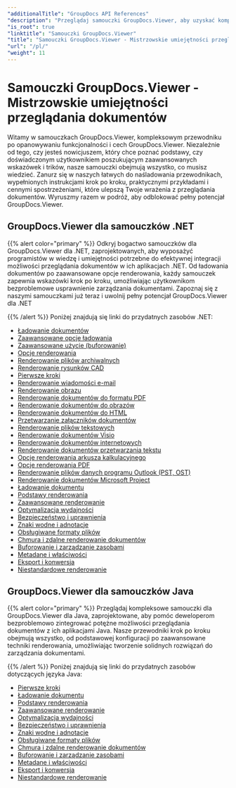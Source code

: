 ```yaml
---
"additionalTitle": "GroupDocs API References"
"description": "Przeglądaj samouczki GroupDocs.Viewer, aby uzyskać kompleksowe wskazówki dotyczące maksymalizacji możliwości przeglądania dokumentów. Odkryj jego pełny potencjał już dziś!"
"is_root": true
"linktitle": "Samouczki GroupDocs.Viewer"
"title": "Samouczki GroupDocs.Viewer - Mistrzowskie umiejętności przeglądania dokumentów"
"url": "/pl/"
"weight": 11
---
```


# Samouczki GroupDocs.Viewer - Mistrzowskie umiejętności przeglądania dokumentów
Witamy w samouczkach GroupDocs.Viewer, kompleksowym przewodniku po opanowywaniu funkcjonalności i cech GroupDocs.Viewer. Niezależnie od tego, czy jesteś nowicjuszem, który chce poznać podstawy, czy doświadczonym użytkownikiem poszukującym zaawansowanych wskazówek i trików, nasze samouczki obejmują wszystko, co musisz wiedzieć. Zanurz się w naszych łatwych do naśladowania przewodnikach, wypełnionych instrukcjami krok po kroku, praktycznymi przykładami i cennymi spostrzeżeniami, które ulepszą Twoje wrażenia z przeglądania dokumentów. Wyruszmy razem w podróż, aby odblokować pełny potencjał GroupDocs.Viewer.

## GroupDocs.Viewer dla samouczków .NET

{{% alert color="primary" %}}
Odkryj bogactwo samouczków dla GroupDocs.Viewer dla .NET, zaprojektowanych, aby wyposażyć programistów w wiedzę i umiejętności potrzebne do efektywnej integracji możliwości przeglądania dokumentów w ich aplikacjach .NET. Od ładowania dokumentów po zaawansowane opcje renderowania, każdy samouczek zapewnia wskazówki krok po kroku, umożliwiając użytkownikom bezproblemowe usprawnienie zarządzania dokumentami. Zapoznaj się z naszymi samouczkami już teraz i uwolnij pełny potencjał GroupDocs.Viewer dla .NET

{{% /alert %}}
Poniżej znajdują się linki do przydatnych zasobów .NET:
 
- [Ładowanie dokumentów](./net/loading-documents/)
- [Zaawansowane opcje ładowania](./net/advanced-loading/)
- [Zaawansowane użycie (buforowanie)](./net/advanced-usage-caching/)
- [Opcje renderowania](./net/rendering-options/)
- [Renderowanie plików archiwalnych](./net/rendering-archive-files/)
- [Renderowanie rysunków CAD](./net/rendering-cad-drawings/)
- [Pierwsze kroki](./net/getting-started/)
- [Renderowanie wiadomości e-mail](./net/rendering-email-messages/)
- [Renderowanie obrazu](./net/image-rendering/)
- [Renderowanie dokumentów do formatu PDF](./net/rendering-documents-pdf/)
- [Renderowanie dokumentów do obrazów](./net/rendering-documents-images/)
- [Renderowanie dokumentów do HTML](./net/rendering-documents-html/)
- [Przetwarzanie załączników dokumentów](./net/processing-document-attachments/)
- [Renderowanie plików tekstowych](./net/rendering-text-files/)
- [Renderowanie dokumentów Visio](./net/rendering-visio-documents/)
- [Renderowanie dokumentów internetowych](./net/rendering-web-documents/)
- [Renderowanie dokumentów przetwarzania tekstu](./net/rendering-word-processing-documents/)
- [Opcje renderowania arkusza kalkulacyjnego](./net/spreadsheet-rendering-options/)
- [Opcje renderowania PDF](./net/pdf-rendering-options/)
- [Renderowanie plików danych programu Outlook (PST, OST)](./net/rendering-outlook-data-files/)
- [Renderowanie dokumentów Microsoft Project](./net/rendering-ms-project-documents/)
- [Ładowanie dokumentu](./net/document-loading/)
- [Podstawy renderowania](./net/rendering-basics/)
- [Zaawansowane renderowanie](./net/advanced-rendering/)
- [Optymalizacja wydajności](./net/performance-optimization/)
- [Bezpieczeństwo i uprawnienia](./net/security-permissions/)
- [Znaki wodne i adnotacje](./net/watermarks-annotations/)
- [Obsługiwane formaty plików](./net/file-formats-support/)
- [Chmura i zdalne renderowanie dokumentów](./net/cloud-remote-document-rendering/)
- [Buforowanie i zarządzanie zasobami](./net/caching-resource-management/)
- [Metadane i właściwości](./net/metadata-properties/)
- [Eksport i konwersja](./net/export-conversion/)
- [Niestandardowe renderowanie](./net/custom-rendering/)

## GroupDocs.Viewer dla samouczków Java

{{% alert color="primary" %}}
Przeglądaj kompleksowe samouczki dla GroupDocs.Viewer dla Java, zaprojektowane, aby pomóc deweloperom bezproblemowo zintegrować potężne możliwości przeglądania dokumentów z ich aplikacjami Java. Nasze przewodniki krok po kroku obejmują wszystko, od podstawowej konfiguracji po zaawansowane techniki renderowania, umożliwiając tworzenie solidnych rozwiązań do zarządzania dokumentami.

{{% /alert %}}
Poniżej znajdują się linki do przydatnych zasobów dotyczących języka Java:

- [Pierwsze kroki](./java/getting-started/)
- [Ładowanie dokumentu](./java/document-loading/)
- [Podstawy renderowania](./java/rendering-basics/)
- [Zaawansowane renderowanie](./java/advanced-rendering/)
- [Optymalizacja wydajności](./java/performance-optimization/)
- [Bezpieczeństwo i uprawnienia](./java/security-permissions/)
- [Znaki wodne i adnotacje](./java/watermarks-annotations/)
- [Obsługiwane formaty plików](./java/file-formats-support/)
- [Chmura i zdalne renderowanie dokumentów](./java/cloud-remote-document-rendering/)
- [Buforowanie i zarządzanie zasobami](./java/caching-resource-management/)
- [Metadane i właściwości](./java/metadata-properties/)
- [Eksport i konwersja](./java/export-conversion/)
- [Niestandardowe renderowanie](./java/custom-rendering/)
